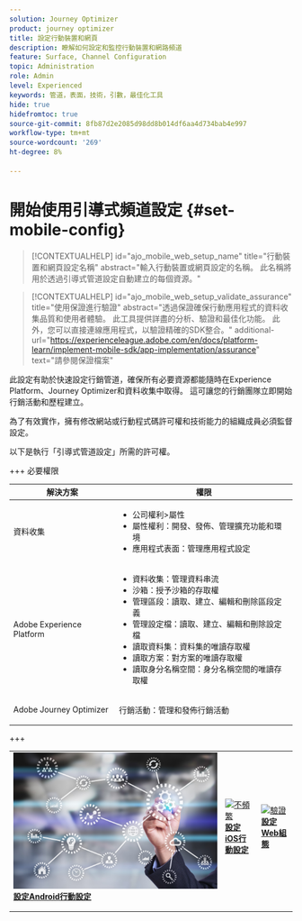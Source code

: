 ```yaml
---
solution: Journey Optimizer
product: journey optimizer
title: 設定行動裝置和網頁
description: 瞭解如何設定和監控行動裝置和網路頻道
feature: Surface, Channel Configuration
topic: Administration
role: Admin
level: Experienced
keywords: 管道，表面，技術，引數，最佳化工具
hide: true
hidefromtoc: true
source-git-commit: 8fb87d2e2085d98dd8b014df6aa4d734bab4e997
workflow-type: tm+mt
source-wordcount: '269'
ht-degree: 8%

---
```


# 開始使用引導式頻道設定 {#set-mobile-config}

>[!CONTEXTUALHELP]
>id="ajo_mobile_web_setup_name"
>title="行動裝置和網頁設定名稱"
>abstract="輸入行動裝置或網頁設定的名稱。 此名稱將用於透過引導式管道設定自動建立的每個資源。"

>[!CONTEXTUALHELP]
>id="ajo_mobile_web_setup_validate_assurance"
>title="使用保證進行驗證"
>abstract="透過保證確保行動應用程式的資料收集品質和使用者體驗。 此工具提供詳盡的分析、驗證和最佳化功能。 此外，您可以直接連線應用程式，以驗證精確的SDK整合。"
>additional-url="https://experienceleague.adobe.com/en/docs/platform-learn/implement-mobile-sdk/app-implementation/assurance" text="請參閱保證檔案"


此設定有助於快速設定行銷管道，確保所有必要資源都能隨時在Experience Platform、Journey Optimizer和資料收集中取得。 這可讓您的行銷團隊立即開始行銷活動和歷程建立。

為了有效實作，擁有修改網站或行動程式碼許可權和技術能力的組織成員必須監督設定。

以下是執行「引導式管道設定」所需的許可權。

+++ 必要權限

<table>
  <thead>
    <tr>
      <th><strong>解決方案</strong></th>
      <th><strong>權限</strong></th>
    </tr>
  </thead>
  <tbody>
    <tr>
      <td>
        <p>資料收集</p>
      </td>
      <td>
        <ul>
          <li>公司權利&gt;屬性</li>
          <li>屬性權利：開發、發佈、管理擴充功能和環境</li>
          <li>應用程式表面：管理應用程式設定</li>
        </ul>
      </td>
    </tr>
    <tr>
      <td>
        <p>Adobe Experience Platform</p>
      </td>
      <td>
        <ul>
          <li>資料收集：管理資料串流</li>
          <li>沙箱：授予沙箱的存取權</li>
          <li>管理區段：讀取、建立、編輯和刪除區段定義</li>
          <li>管理設定檔：讀取、建立、編輯和刪除設定檔</li>
          <li>讀取資料集：資料集的唯讀存取權</li>
          <li>讀取方案：對方案的唯讀存取權</li>
          <li>讀取身分名稱空間：身分名稱空間的唯讀存取權</li>
        </ul>
      </td>
    </tr>
    <tr>
      <td>
        <p>Adobe Journey Optimizer</p>
      </td>
      <td>
        <p>行銷活動：管理和發佈行銷活動</p>
      </td>
    </tr>
  </tbody>
</table>
+++

<table style="table-layout:fixed"><tr style="border: 0;">
<td>
<a href="set-mobile-android.md">
<img alt="銷售機會" src="assets/do-not-localize/config-android.jpeg">
</a>
<div><a href="set-mobile-android.md"><strong>設定Android行動設定</strong>
</div>
<p>
</td>
<td>
<a href="set-mobile-ios.md">
<img alt="不頻繁" src="assets/do-not-localize/config-ios.jpeg">
</a>
<div>
<a href="set-mobile-ios.md"><strong>設定iOS行動設定</strong></a>
</div>
<p></td>
<td>
<a href="set-mobile-web.md">
<img alt="驗證" src="assets/do-not-localize/config-web.jpeg">
</a>
<div>
<a href="set-mobile-web.md"><strong>設定Web組態</strong></a>
</div>
<p>
</td>
</tr></table>
